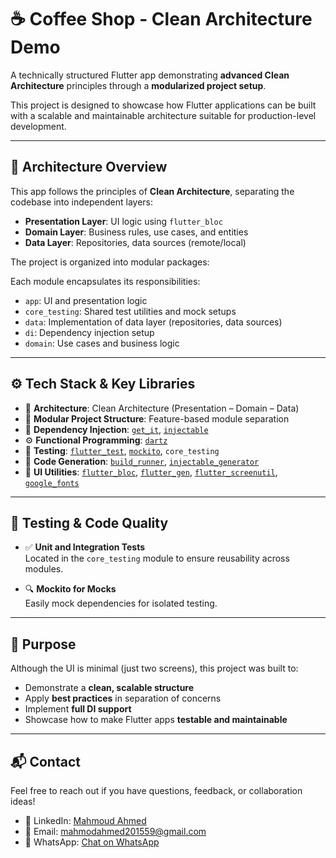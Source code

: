 # ☕ Coffee Shop - Clean Architecture Demo

A technically structured Flutter app demonstrating **advanced Clean Architecture** principles through a **modularized project setup**.

This project is designed to showcase how Flutter applications can be built with a scalable and maintainable architecture suitable for production-level development.

---

## 📐 Architecture Overview

This app follows the principles of **Clean Architecture**, separating the codebase into independent layers:

- **Presentation Layer**: UI logic using `flutter_bloc`
- **Domain Layer**: Business rules, use cases, and entities
- **Data Layer**: Repositories, data sources (remote/local)

The project is organized into modular packages:


Each module encapsulates its responsibilities:
- `app`: UI and presentation logic
- `core_testing`: Shared test utilities and mock setups
- `data`: Implementation of data layer (repositories, data sources)
- `di`: Dependency injection setup
- `domain`: Use cases and business logic

---

## ⚙️ Tech Stack & Key Libraries

- 🧱 **Architecture**: Clean Architecture (Presentation – Domain – Data)
- 🧩 **Modular Project Structure**: Feature-based module separation
- 💉 **Dependency Injection**: [`get_it`](https://pub.dev/packages/get_it), [`injectable`](https://pub.dev/packages/injectable)
- ⚙️ **Functional Programming**: [`dartz`](https://pub.dev/packages/dartz)
- 🧪 **Testing**: [`flutter_test`](https://pub.dev/packages/flutter_test), [`mockito`](https://pub.dev/packages/mockito), `core_testing`
- 🧰 **Code Generation**: [`build_runner`](https://pub.dev/packages/build_runner), [`injectable_generator`](https://pub.dev/packages/injectable_generator)
- 🎨 **UI Utilities**: [`flutter_bloc`](https://pub.dev/packages/flutter_bloc), [`flutter_gen`](https://pub.dev/packages/flutter_gen), [`flutter_screenutil`](https://pub.dev/packages/flutter_screenutil), [`google_fonts`](https://pub.dev/packages/google_fonts)

---

## 🧪 Testing & Code Quality

- ✅ **Unit and Integration Tests**  
  Located in the `core_testing` module to ensure reusability across modules.
  
- 🔍 **Mockito for Mocks**  
  Easily mock dependencies for isolated testing.

---

## 🎯 Purpose

Although the UI is minimal (just two screens), this project was built to:

- Demonstrate a **clean, scalable structure**
- Apply **best practices** in separation of concerns
- Implement **full DI support**
- Showcase how to make Flutter apps **testable and maintainable**

---

## 📬 Contact

Feel free to reach out if you have questions, feedback, or collaboration ideas!

- 💼 LinkedIn: [Mahmoud Ahmed](https://www.linkedin.com/in/bytevortex0)
- 📧 Email: mahmodahmed201559@gmail.com
- 💬 WhatsApp: [Chat on WhatsApp](https://wa.me/201018452234)

